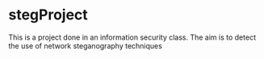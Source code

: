 # stegProject

This is a project done in an information security class.
The aim is to detect the use of network steganography techniques
